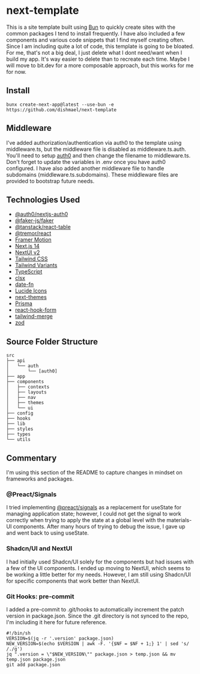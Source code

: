 # next-template
This is a site template built using [Bun](https://bun.sh) to quickly create sites with the common packages I tend to install frequently. I have also included a few components and various code snippets that I find myself creating often. Since I am including quite a lot of code, this template is going to be bloated. For me, that's not a big deal, I just delete what I dont need/want when I build my app. It's way easier to delete than to recreate each time. Maybe I will move to bit.dev for a more composable approach, but this works for me for now.

## Install

```
bunx create-next-app@latest --use-bun -e https://github.com/dishmael/next-template
```

## Middleware

I've added authorization/authentication via auth0 to the template using middleware.ts, but the middleware file is disabled as middleware.ts.auth. You'll need to setup [auth0](https://github.com/auth0/nextjs-auth0) and then change the filename to middleware.ts. Don't forget to update the variables in .env once you have auth0 configured. I have also added another middleware file to handle subdomains (middleware.ts.subdomains). These middleware files are provided to bootstrap future needs.

## Technologies Used

- [@auth0/nextjs-auth0](https://github.com/auth0/nextjs-auth0)
- [@faker-js/faker](https://fakerjs.dev)
- [@tanstack/react-table](https://tanstack.com/table/latest)
- [@tremor/react](https://www.tremor.so)
- [Framer Motion](https://www.framer.com/motion/)
- [Next.js 14](https://nextjs.org/docs/getting-started)
- [NextUI v2](https://nextui.org/)
- [Tailwind CSS](https://tailwindcss.com/)
- [Tailwind Variants](https://tailwind-variants.org)
- [TypeScript](https://www.typescriptlang.org/)
- [clsx](https://www.npmjs.com/package/clsx)
- [date-fn](https://date-fns.org)
- [Lucide Icons](https://lucide.dev)
- [next-themes](https://github.com/pacocoursey/next-themes)
- [Prisma](https://www.prisma.io)
- [react-hook-form](https://react-hook-form.com)
- [tailwind-merge](https://www.npmjs.com/package/tailwind-merge)
- [zod](https://zod.dev)

## Source Folder Structure
```
src
├── api
│   └── auth
│       └── [auth0]
├── app
├── components
│   ├── contexts
│   ├── layouts
│   ├── nav
│   ├── themes
│   └── ui
├── config
├── hooks
├── lib
├── styles
├── types
└── utils
```

## Commentary

I'm using this section of the README to capture changes in mindset on frameworks and packages.

### @Preact/Signals

I tried implementing [@preact/signals](https://preactjs.com/guide/v10/signals) as a replacement for useState for managing application state; however, I could not get the signal to work correctly when trying to apply the state at a global level with the materials-UI components. After many hours of trying to debug the issue, I gave up and went back to using useState.

### Shadcn/UI and NextUI

I had initially used Shadcn/UI solely for the components but had issues with a few of the UI components. I ended up moving to NextUI, which seems to be working a little better for my needs. However, I am still using Shadcn/UI for specific components that work better than NextUI.

### Git Hooks: pre-commit

I added a pre-commit to .git/hooks to automatically increment the patch version in package.json. Since the .git directory is not synced to the repo, I'm including it here for future reference.
```
#!/bin/sh
VERSION=$(jq -r '.version' package.json)
NEW_VERSION=$(echo $VERSION | awk -F. '{$NF = $NF + 1;} 1' | sed 's/ /./g')
jq ".version = \"$NEW_VERSION\"" package.json > temp.json && mv temp.json package.json
git add package.json
```
